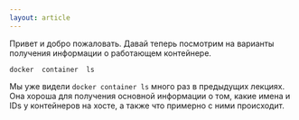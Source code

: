 ```yaml
---
layout: article
---
```

Привет и добро пожаловать. Давай теперь посмотрим на варианты получения информации о работающем контейнере.

```
docker  container  ls
```

Мы уже видели `docker container ls` много раз в предыдущих лекциях. Она хороша для получения основной информации о том, какие имена и IDs у контейнеров на хосте, а также что примерно с ними происходит.
